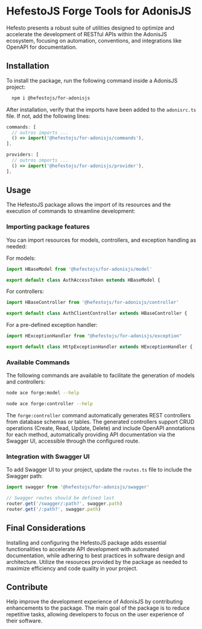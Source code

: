 # HefestoJS Forge Tools for AdonisJS
Hefesto presents a robust suite of utilities designed to optimize and accelerate the development of RESTful APIs within the AdonisJS ecosystem, focusing on automation, conventions, and integrations like OpenAPI for documentation.

## Installation
To install the package, run the following command inside a AdonisJS project:

```zsh
  npm i @hefestojs/for-adonisjs
```

After installation, verify that the imports have been added to the `adonisrc.ts` file. If not, add the following lines:

```javascript
commands: [
  // outros imports ...
  () => import('@hefestojs/for-adonisjs/commands'),
],

providers: [
  // outros imports ...
  () => import('@hefestojs/for-adonisjs/provider'),
],
```

## Usage
The HefestoJS package allows the import of its resources and the execution of commands to streamline development:

### Importing package features
You can import resources for models, controllers, and exception handling as needed:

For models:
```javascript
import HBaseModel from '@hefestojs/for-adonisjs/model'

export default class AuthAccessToken extends HBaseModel { 
```

For controllers:
```javascript
import HBaseController from '@hefestojs/for-adonisjs/controller'

export default class AuthClientController extends HBaseController {
```

For a pre-defined exception handler:
```javascript
import HExceptionHandler from "@hefestojs/for-adonisjs/exception"

export default class HttpExceptionHandler extends HExceptionHandler {
```

### Available Commands
The following commands are available to facilitate the generation of models and controllers:

```zsh
node ace forge:model --help

node ace forge:controller --help
```

The `forge:controller` command automatically generates REST controllers from database schemas or tables. The generated controllers support CRUD operations (Create, Read, Update, Delete) and include OpenAPI annotations for each method, automatically providing API documentation via the Swagger UI, accessible through the configured route.

### Integration with Swagger UI
To add Swagger UI to your project, update the `routes.ts` file to include the Swagger path:

```javascript
import swagger from '@hefestojs/for-adonisjs/swagger'

// Swagger routes should be defined last
router.get('/swagger/:path?', swagger.path)
router.get('/:path?', swagger.path)
```

## Final Considerations
Installing and configuring the HefestoJS package adds essential functionalities to accelerate API development with automated documentation, while adhering to best practices in software design and architecture. Utilize the resources provided by the package as needed to maximize efficiency and code quality in your project.

## Contribute
Help improve the development experience of AdonisJS by contributing enhancements to the package. The main goal of the package is to reduce repetitive tasks, allowing developers to focus on the user experience of their software.